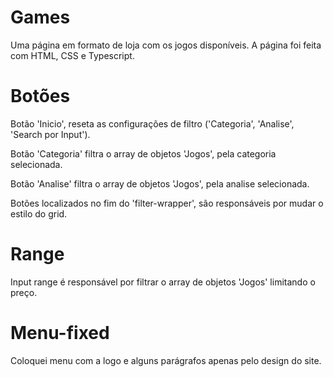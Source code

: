 # Games
 Uma página em formato de loja com os jogos disponíveis. A página foi feita com HTML, CSS e Typescript.

# Botões
 Botão 'Inicio', reseta as configurações de filtro ('Categoria', 'Analise', 'Search por Input').

 Botão 'Categoria' filtra o array de objetos 'Jogos', pela categoria selecionada.

 Botão 'Analise' filtra o array de objetos 'Jogos', pela analise selecionada.
 
 Botões localizados no fim do 'filter-wrapper', são responsáveis por mudar o estilo do grid.
 
# Range
 Input range é responsável por filtrar o array de objetos 'Jogos' limitando o preço.
 
# Menu-fixed
 Coloquei menu com a logo e alguns parágrafos apenas pelo design do site.
